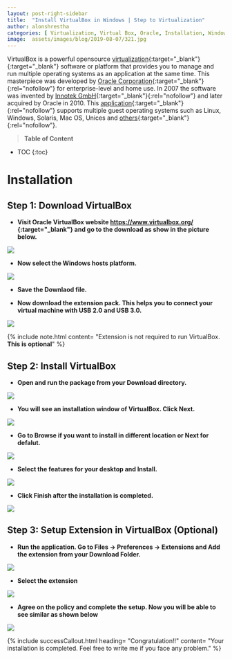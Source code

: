 ```yaml
---
layout: post-right-sidebar
title:  "Install VirtualBox in Windows | Step to Virtualization"
author: alonshrestha
categories: [ Virtualization, Virtual Box, Oracle, Installation, Windows, Hypervisor, Tutorial]
image:  assets/images/blog/2019-08-07/321.jpg
---
```

VirtualBox is a powerful opensource [virtualization](https://stechalon.com/virtualization-virtual-box-machine){:target="_blank"}{:target="_blank"} software or platform that provides you to manage and run multiple operating systems as an application at the same time. This masterpiece was developed by [Oracle Corporation](https://www.oracle.com/index.html){:target="_blank"}{:rel="nofollow"} for enterprise-level and home use. In 2007 the software was invented by [Innotek GmbH](https://www.virtualbox.org/wiki/innotek){:target="_blank"}{:rel="nofollow"} and later acquired by Oracle in 2010.  This [application](https://en.wikipedia.org/wiki/VirtualBox){:target="_blank"}{:rel="nofollow"} supports multiple guest operating systems such as Linux, Windows, Solaris, Mac OS, Unices and [others](https://www.virtualbox.org/wiki/Guest_OSes){:target="_blank"}{:rel="nofollow"}.

> **Table of Content**

* TOC
{:toc}

# Installation
## Step 1: Download VirtualBox
- **Visit Oracle VirtualBox website [https://www.virtualbox.org/ ](https://www.virtualbox.org/){:target="_blank"} and go to the download as show in the picture below.**

![](/assets/images/blog/2019-08-07/1.PNG)

-  **Now select the Windows hosts platform.**

![](/assets/images/blog/2019-08-07/2.PNG)

-  **Save the Downlaod file.**

-  **Now download the extension pack. This helps you to connect your virtual machine with USB 2.0 and USB 3.0.**

![](/assets/images/blog/2019-08-07/3.PNG)

{% include note.html content= "Extension is not required to run VirtualBox. **This is optional**" %}

## Step 2: Install VirtualBox
- **Open and run the package from your Download directory.**

![](/assets/images/blog/2019-08-07/4.PNG)

- **You will see an installation window of VirtualBox. Click Next.**

![](/assets/images/blog/2019-08-07/6.PNG)

-  **Go to Browse if you want to install in different location or Next for defalut.**

![](/assets/images/blog/2019-08-07/7.PNG)

-   **Select the features for your desktop and Install.**

![](/assets/images/blog/2019-08-07/10.PNG)

-   **Click Finish after the installation is completed.**

![](/assets/images/blog/2019-08-07/11.PNG)

## Step 3: Setup Extension in VirtualBox (Optional)
-   **Run the application. Go to Files -> Preferences -> Extensions and Add the extension from your Download Folder.**

![](/assets/images/blog/2019-08-07/12.PNG)

-  **Select the extension**

![](/assets/images/blog/2019-08-07/5.PNG)


-  **Agree on the policy and complete the setup. Now you will be able to see similar as shown below**

![](/assets/images/blog/2019-08-07/14.PNG)

{% include successCallout.html heading= "Congratulation!!" content= "Your installation is completed. Feel free to write me  if you face any problem." %}
